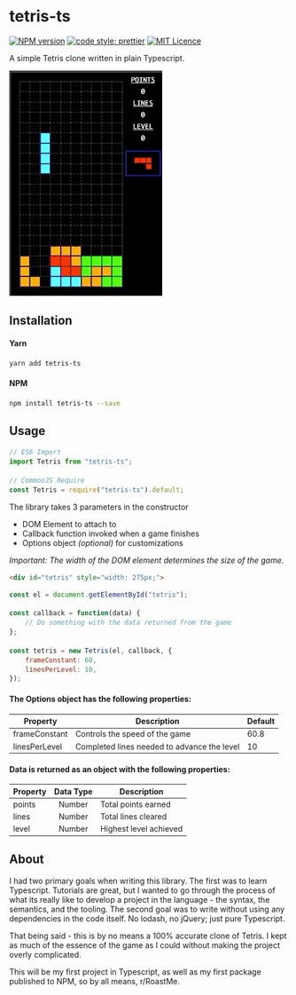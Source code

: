 # tetris-ts

[![NPM version](https://badge.fury.io/js/badge-list.svg)](https://npmjs.org/tetris-ts)
[![code style: prettier](https://img.shields.io/badge/code_style-prettier-ff69b4.svg?style=flat-square)](https://github.com/prettier/prettier)
[![MIT Licence](https://badges.frapsoft.com/os/mit/mit.svg?v=103)](https://opensource.org/licenses/mit-license.php)

A simple Tetris clone written in plain Typescript.

![](screenshot.gif)

## Installation

#### Yarn

```bash
yarn add tetris-ts
```

#### NPM

```bash
npm install tetris-ts --save
```

## Usage

```javascript
// ES6 Import
import Tetris from "tetris-ts";

// CommonJS Require
const Tetris = require("tetris-ts").default;
```

The library takes 3 parameters in the constructor

-   DOM Element to attach to
-   Callback function invoked when a game finishes
-   Options object _(optional)_ for customizations

_Important: The width of the DOM element determines the size of the game._

```HTML
<div id="tetris" style="width: 275px;">
```

```javascript
const el = document.getElementById("tetris");

const callback = function(data) {
    // Do something with the data returned from the game
};

const tetris = new Tetris(el, callback, {
    frameConstant: 60,
    linesPerLevel: 10,
});
```

#### The Options object has the following properties:

| Property      | Description                                 | Default |
| ------------- | ------------------------------------------- | ------- |
| frameConstant | Controls the speed of the game              | 60.8    |
| linesPerLevel | Completed lines needed to advance the level | 10      |

#### Data is returned as an object with the following properties:

| Property | Data Type | Description            |
| -------- | :-------: | ---------------------- |
| points   |  Number   | Total points earned    |
| lines    |  Number   | Total lines cleared    |
| level    |  Number   | Highest level achieved |

## About

I had two primary goals when writing this library. The first was to learn Typescript. Tutorials are great, but I wanted to go through the process of what its really like to develop a project in the language - the syntax, the semantics, and the tooling. The second goal was to write without using any dependencies in the code itself. No lodash, no jQuery; just pure Typescript.

That being said - this is by no means a 100% accurate clone of Tetris. I kept as much of the essence of the game as I could without making the project overly complicated.

This will be my first project in Typescript, as well as my first package published to NPM, so by all means, r/RoastMe.
